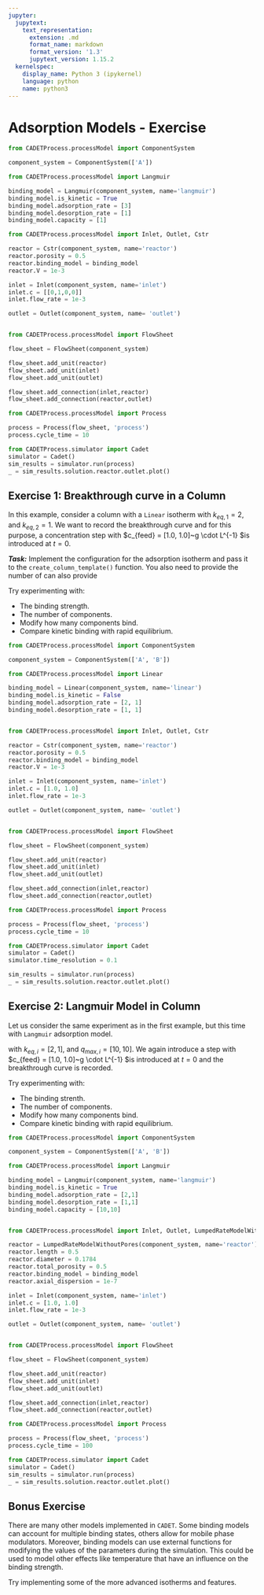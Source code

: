 ```yaml
---
jupyter:
  jupytext:
    text_representation:
      extension: .md
      format_name: markdown
      format_version: '1.3'
      jupytext_version: 1.15.2
  kernelspec:
    display_name: Python 3 (ipykernel)
    language: python
    name: python3
---
```


<!-- #region user_expressions=[] -->
# Adsorption Models - Exercise
<!-- #endregion -->

```python
from CADETProcess.processModel import ComponentSystem

component_system = ComponentSystem(['A'])

from CADETProcess.processModel import Langmuir

binding_model = Langmuir(component_system, name='langmuir')
binding_model.is_kinetic = True
binding_model.adsorption_rate = [3]
binding_model.desorption_rate = [1]
binding_model.capacity = [1]

from CADETProcess.processModel import Inlet, Outlet, Cstr

reactor = Cstr(component_system, name='reactor')
reactor.porosity = 0.5
reactor.binding_model = binding_model
reactor.V = 1e-3

inlet = Inlet(component_system, name='inlet')
inlet.c = [[0,1,0,0]]
inlet.flow_rate = 1e-3

outlet = Outlet(component_system, name= 'outlet')


from CADETProcess.processModel import FlowSheet

flow_sheet = FlowSheet(component_system)

flow_sheet.add_unit(reactor)
flow_sheet.add_unit(inlet)
flow_sheet.add_unit(outlet)

flow_sheet.add_connection(inlet,reactor)
flow_sheet.add_connection(reactor,outlet)

from CADETProcess.processModel import Process

process = Process(flow_sheet, 'process')
process.cycle_time = 10

from CADETProcess.simulator import Cadet
simulator = Cadet()
sim_results = simulator.run(process)
_ = sim_results.solution.reactor.outlet.plot()

```

<!-- #region user_expressions=[] -->

## Exercise 1: Breakthrough curve in a Column

In this example, consider a column with a `Linear` isotherm with $k_{eq, 1} = 2$, and $k_{eq, 2} = 1$.
We want to record the breakthrough curve and for this purpose, a concentration step with $c_{feed} = [1.0, 1.0]~g \cdot L^{-1} $is introduced at $t = 0$.

***Task:*** Implement the configuration for the adsorption isotherm and pass it to the `create_column_template()` function. You also need to provide the number of can also provide

Try experimenting with:
- The binding strength.
- The number of components.
- Modify how many components bind.
- Compare kinetic binding with rapid equilibrium.
<!-- #endregion -->

```python
from CADETProcess.processModel import ComponentSystem

component_system = ComponentSystem(['A', 'B'])

from CADETProcess.processModel import Linear

binding_model = Linear(component_system, name='linear')
binding_model.is_kinetic = False
binding_model.adsorption_rate = [2, 1]
binding_model.desorption_rate = [1, 1]


from CADETProcess.processModel import Inlet, Outlet, Cstr

reactor = Cstr(component_system, name='reactor')
reactor.porosity = 0.5
reactor.binding_model = binding_model
reactor.V = 1e-3

inlet = Inlet(component_system, name='inlet')
inlet.c = [1.0, 1.0]
inlet.flow_rate = 1e-3

outlet = Outlet(component_system, name= 'outlet')


from CADETProcess.processModel import FlowSheet

flow_sheet = FlowSheet(component_system)

flow_sheet.add_unit(reactor)
flow_sheet.add_unit(inlet)
flow_sheet.add_unit(outlet)

flow_sheet.add_connection(inlet,reactor)
flow_sheet.add_connection(reactor,outlet)

from CADETProcess.processModel import Process

process = Process(flow_sheet, 'process')
process.cycle_time = 10

from CADETProcess.simulator import Cadet
simulator = Cadet()
simulator.time_resolution = 0.1

sim_results = simulator.run(process)
_ = sim_results.solution.reactor.outlet.plot()
```

<!-- #region user_expressions=[] -->
## Exercise 2: Langmuir Model in Column

Let us consider the same experiment as in the first example, but this time with `Langmuir` adsorption model.

with $k_{eq, i} = [2, 1]$, and $q_{max, i} = [10, 10]$.
We again introduce a step with $c_{feed} = [1.0, 1.0]~g \cdot L^{-1} $is introduced at $t = 0$ and the breakthrough curve is recorded.

Try experimenting with:
- The binding strenth.
- The number of components.
- Modify how many components bind.
- Compare kinetic binding with rapid equilibrium.
<!-- #endregion -->

```python
from CADETProcess.processModel import ComponentSystem

component_system = ComponentSystem(['A', 'B'])

from CADETProcess.processModel import Langmuir

binding_model = Langmuir(component_system, name='langmuir')
binding_model.is_kinetic = True
binding_model.adsorption_rate = [2,1]
binding_model.desorption_rate = [1,1]
binding_model.capacity = [10,10]


from CADETProcess.processModel import Inlet, Outlet, LumpedRateModelWithoutPores

reactor = LumpedRateModelWithoutPores(component_system, name='reactor')
reactor.length = 0.5
reactor.diameter = 0.1784
reactor.total_porosity = 0.5
reactor.binding_model = binding_model
reactor.axial_dispersion = 1e-7

inlet = Inlet(component_system, name='inlet')
inlet.c = [1.0, 1.0]
inlet.flow_rate = 1e-3

outlet = Outlet(component_system, name= 'outlet')


from CADETProcess.processModel import FlowSheet

flow_sheet = FlowSheet(component_system)

flow_sheet.add_unit(reactor)
flow_sheet.add_unit(inlet)
flow_sheet.add_unit(outlet)

flow_sheet.add_connection(inlet,reactor)
flow_sheet.add_connection(reactor,outlet)

from CADETProcess.processModel import Process

process = Process(flow_sheet, 'process')
process.cycle_time = 100

from CADETProcess.simulator import Cadet
simulator = Cadet()
sim_results = simulator.run(process)
_ = sim_results.solution.reactor.outlet.plot()

```

<!-- #region user_expressions=[] -->
## Bonus Exercise

There are many other models implemented in `CADET`.
Some binding models can account for multiple binding states, others allow for mobile phase modulators.
Moreover, binding models can use external functions for modifying the values of the parameters during the simulation.
This could be used to model other effects like temperature that have an influence on the binding strength.

Try implementing some of the more advanced isotherms and features.
<!-- #endregion -->

```python

```

